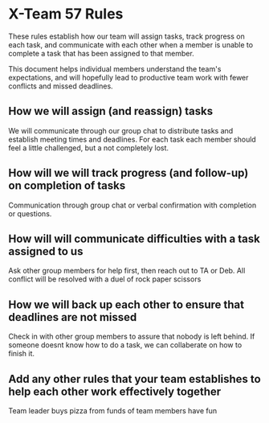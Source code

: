 # X-Team 57 Rules

These rules establish how our team will assign tasks,
track progress on each task, and communicate with each other 
when a member is unable to complete a task that has been assigned to that member.

This document helps individual members understand the team's expectations,
and will hopefully lead to productive team work with fewer conflicts
and missed deadlines.

## How we will assign (and reassign) tasks
We will communicate through our group chat to distribute tasks and establish meeting times and deadlines.
For each task each member should feel a little challenged, but a not completely lost.


## How will we will track progress (and follow-up) on completion of tasks
Communication through group chat or verbal confirmation with completion or questions.


## How will will communicate difficulties with a task assigned to us
Ask other group members for help first, then reach out to TA or Deb. All conflict will be resolved with a duel of rock paper scissors


## How we will back up each other to ensure that deadlines are not missed
Check in with other group members to assure that nobody is left behind. If someone doesnt know how to do a task, we can collaberate on how to finish it.


## Add any other rules that your team establishes to help each other work effectively together
Team leader buys pizza from funds of team members
have fun


